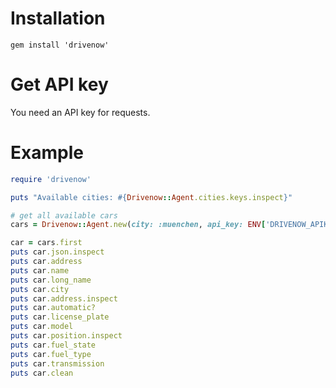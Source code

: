 Installation
=
    gem install 'drivenow'

Get API key
=

You need an API key for requests.

Example
=

```ruby
require 'drivenow'

puts "Available cities: #{Drivenow::Agent.cities.keys.inspect}"

# get all available cars
cars = Drivenow::Agent.new(city: :muenchen, api_key: ENV['DRIVENOW_APIKEY']).cars

car = cars.first
puts car.json.inspect
puts car.address
puts car.name
puts car.long_name
puts car.city
puts car.address.inspect
puts car.automatic?
puts car.license_plate
puts car.model
puts car.position.inspect
puts car.fuel_state
puts car.fuel_type
puts car.transmission
puts car.clean
```
